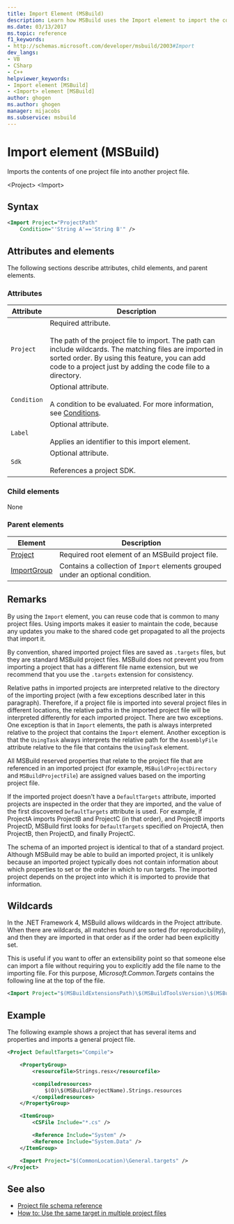 ```yaml
---
title: Import Element (MSBuild)
description: Learn how MSBuild uses the Import element to import the contents of one project file into another project file.
ms.date: 03/13/2017
ms.topic: reference
f1_keywords:
- http://schemas.microsoft.com/developer/msbuild/2003#Import
dev_langs:
- VB
- CSharp
- C++
helpviewer_keywords:
- Import element [MSBuild]
- <Import> element [MSBuild]
author: ghogen
ms.author: ghogen
manager: mijacobs
ms.subservice: msbuild
---
```

# Import element (MSBuild)

Imports the contents of one project file into another project file.

\<Project>
\<Import>

## Syntax

```xml
<Import Project="ProjectPath"
    Condition="'String A'=='String B'" />
```

## Attributes and elements

 The following sections describe attributes, child elements, and parent elements.

### Attributes

|Attribute|Description|
|---------------|-----------------|
|`Project`|Required attribute.<br /><br /> The path of the project file to import. The path can include wildcards. The matching files are imported in sorted order. By using this feature, you can add code to a project just by adding the code file to a directory.|
|`Condition`|Optional attribute.<br /><br /> A condition to be evaluated. For more information, see [Conditions](../msbuild/msbuild-conditions.md).|
|`Label`|Optional attribute.<br /><br /> Applies an identifier to this import element.|
|`Sdk`| Optional attribute.<br /><br /> References a project SDK.|

### Child elements

 None

### Parent elements

| Element | Description |
| - | - |
| [Project](../msbuild/project-element-msbuild.md) | Required root element of an MSBuild project file. |
| [ImportGroup](../msbuild/importgroup-element.md) | Contains a collection of `Import` elements grouped under an optional condition. |

## Remarks

 By using the `Import` element, you can reuse code that is common to many project files. Using imports makes it easier to maintain the code, because any updates you make to the shared code get propagated to all the projects that import it.

 By convention, shared imported project files are saved as `.targets` files, but they are standard MSBuild project files. MSBuild does not prevent you from importing a project that has a different file name extension, but we recommend that you use the `.targets` extension for consistency.

 Relative paths in imported projects are interpreted relative to the directory of the importing project (with a few exceptions described later in this paragraph). Therefore, if a project file is imported into several project files in different locations, the relative paths in the imported project file will be interpreted differently for each imported project. There are two exceptions. One exception is that in `Import` elements, the path is always interpreted relative to the project that contains the `Import` element. Another exception is that the `UsingTask` always interprets the relative path for the `AssemblyFile` attribute relative to the file that contains the `UsingTask` element.

 All MSBuild reserved properties that relate to the project file that are referenced in an imported project (for example, `MSBuildProjectDirectory` and `MSBuildProjectFile`) are assigned values based on the importing project file.

 If the imported project doesn't have a `DefaultTargets` attribute, imported projects are inspected in the order that they are imported, and the value of the first discovered `DefaultTargets` attribute is used. For example, if ProjectA imports ProjectB and ProjectC (in that order), and ProjectB imports ProjectD, MSBuild first looks for `DefaultTargets` specified on ProjectA, then ProjectB, then ProjectD, and finally ProjectC.

 The schema of an imported project is identical to that of a standard project. Although MSBuild may be able to build an imported project, it is unlikely because an imported project typically does not contain information about which properties to set or the order in which to run targets. The imported project depends on the project into which it is imported to provide that information.

## Wildcards

 In the .NET Framework 4, MSBuild allows wildcards in the Project attribute. When there are wildcards, all matches found are sorted (for reproducibility), and then they are imported in that order as if the order had been explicitly set.

 This is useful if you want to offer an extensibility point so that someone else can import a file without requiring you to explicitly add the file name to the importing file. For this purpose, *Microsoft.Common.Targets* contains the following line at the top of the file.

```xml
<Import Project="$(MSBuildExtensionsPath)\$(MSBuildToolsVersion)\$(MSBuildThisFile)\ImportBefore\*" Condition="'$(ImportByWildcardBeforeMicrosoftCommonTargets)' == 'true' and exists('$(MSBuildExtensionsPath)\$(MSBuildToolsVersion)\$(MSBuildThisFile)\ImportBefore')"/>
```

## Example

 The following example shows a project that has several items and properties and imports a general project file.

```xml
<Project DefaultTargets="Compile">

    <PropertyGroup>
        <resourcefile>Strings.resx</resourcefile>

        <compiledresources>
            $(O)\$(MSBuildProjectName).Strings.resources
        </compiledresources>
    </PropertyGroup>

    <ItemGroup>
        <CSFile Include="*.cs" />

        <Reference Include="System" />
        <Reference Include="System.Data" />
    </ItemGroup>

    <Import Project="$(CommonLocation)\General.targets" />
</Project>
```

## See also

- [Project file schema reference](../msbuild/msbuild-project-file-schema-reference.md)
- [How to: Use the same target in multiple project files](../msbuild/how-to-use-the-same-target-in-multiple-project-files.md)
